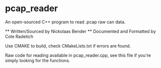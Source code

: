 # pcap_reader
An open-sourced C++ program to read .pcap raw can data.

** Written/Sourced by Nickolaas Bender
** Documented and Formatted by Cole Radetich

Use CMAKE to build, check CMakeLists.txt if errors are found.

Raw code for reading available in pcap_reader.cpp, see this file if you're simply looking for the functions.
